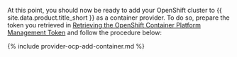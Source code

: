 At this point, you should now be ready to add your OpenShift cluster to
{{ site.data.product.title_short }} as a container provider. To do so, prepare the token you retrieved in [Retrieving the OpenShift Container Platform Management Token](#retrieving-the-openshift-container-platform-management-token) and follow the procedure below:

{% include provider-ocp-add-container.md %}
